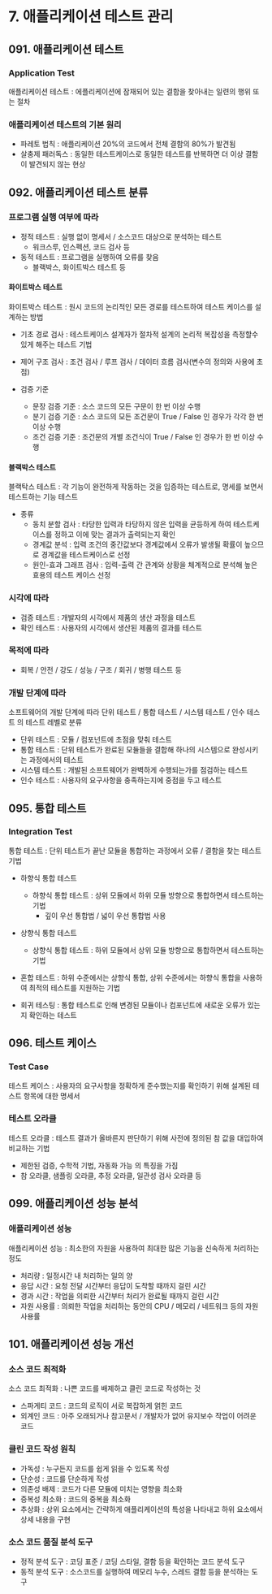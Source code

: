# 7. 애플리케이션 테스트 관리
## 091. 애플리케이션 테스트
### Application Test
애플리케이션 테스트 : 에플리케이션에 잠재되어 있는 결함을 찾아내는 일련의 행위 또는 절차

### 애플리케이션 테스트의 기본 원리
- 파레토 법칙 : 애플리케이션 20%의 코드에서 전체 결함의 80%가 발견됨
- 살충제 패러독스 : 동일한 테스트케이스로 동일한 테스트를 반복하면 더 이상 결함이 발견되지 않는 현상

## 092. 애플리케이션 테스트 분류
### 프로그램 실행 여부에 따라
- 정적 테스트 : 실행 없이 명세서 / 소스코드 대상으로 분석하는 테스트
  - 워크스루, 인스펙션, 코드 검사 등
- 동적 테스트 : 프로그램을 실행하여 오류를 찾음
  - 블랙박스, 화이트박스 테스트 등

#### 화이트박스 테스트
화이트박스 테스트 : 원시 코드의 논리적인 모든 경로를 테스트하여 테스트 케이스를 설계하는 방법
- 기초 경로 검사 : 테스트케이스 설계자가 절차적 설계의 논리적 복잡성을 측정할수 있게 해주는 테스트 기법
- 제어 구조 검사 : 조건 검사 / 루프 검사 / 데이터 흐름 검사(변수의 정의와 사용에 초점)

- 검증 기준
  - 문장 검증 기준 : 소스 코드의 모든 구문이 한 번 이상 수행
  - 분기 검증 기준 : 소스 코드의 모든 조건문이 True / False 인 경우가 각각 한 번 이상 수행
  - 조건 검증 기준 : 조건문의 개별 조건식이 True / False 인 경우가 한 번 이상 수행

#### 블랙박스 테스트
블랙탁스 테스트 : 각 기능이 완전하게 작동하는 것을 입증하는 테스트로, 명세를 보면서 테스트하는 기능 테스트
- 종류
  - 동치 분할 검사 : 타당한 입력과 타당하지 않은 입력을 균등하게 하여 테스트케이스를 정하고 이에 맞는 결과가 출력되는지 확인
  - 경계값 분석 : 입력 조건의 중간값보다 경계값에서 오류가 발생될 확률이 높으므로 경계값을 테스트케이스로 선정
  - 원인-효과 그래프 검사 : 입력-출력 간 관계와 상황을 체계적으로 분석해 높은 효용의 테스트 케이스 선정

### 시각에 따라
- 검증 테스트 : 개발자의 시각에서 제품의 생산 과정을 테스트
- 확인 테스트 : 사용자의 시각에서 생산된 제품의 결과를 테스트

### 목적에 따라
- 회복 / 안전 / 강도 / 성능 / 구조 / 회귀 / 병행 테스트 등

### 개발 단계에 따라
소프트웨어의 개발 단계에 따라 단위 테스트 / 통합 테스트 / 시스템 테스트 / 인수 테스트 의 테스트 레벨로 분류


- 단위 테스트 : 모듈 / 컴포넌트에 초점을 맞춰 테스트
- 통합 테스트 : 단위 테스트가 완료된 모듈들을 결합해 하나의 시스템으로 완성시키는 과정에서의 테스트
- 시스템 테스트 : 개발된 소프트웨어가 완벽하게 수행되는가를 점검하는 테스트
- 인수 테스트 : 사용자의 요구사항을 충족하는지에 중점을 두고 테스트

## 095. 통합 테스트
### Integration Test
통합 테스트 : 단위 테스트가 끝난 모듈을 통합하는 과정에서 오류 / 결함을 찾는 테스트 기법

- 하향식 통합 테스트
  - 하향식 통합 테스트 : 상위 모듈에서 하위 모듈 방향으로 통합하면서 테스트하는 기법
    - 깊이 우선 통합법 / 넓이 우선 통합법 사용

- 상향식 통합 테스트
  - 상향식 통합 테스트 : 하위 모듈에서 상위 모듈 방향으로 통합하면서 테스트하는 기법

- 혼합 테스트 : 하위 수준에서는 상향식 통합, 상위 수준에서는 하향식 통합을 사용하여 최적의 테스트를 지원하는 기법
- 회귀 테스팅 : 통합 테스트로 인해 변경된 모듈이나 컴포넌트에 새로운 오류가 있는지 확인하는 테스트

## 096. 테스트 케이스
### Test Case
테스트 케이스 : 사용자의 요구사항을 정확하게 준수했는지를 확인하기 위해 설계된 테스트 항목에 대한 명세서

### 테스트 오라클
테스트 오라클 : 테스트 결과가 올바른지 판단하기 위해 사전에 정의된 참 값을 대입하여 비교하는 기법
- 제한된 검증, 수학적 기법, 자동화 가능 의 특징을 가짐
- 참 오라클, 샘플링 오라클, 추정 오라클, 일관성 검사 오라클 등

## 099. 애플리케이션 성능 분석
### 애플리케이션 성능
애플리케이션 성능 : 최소한의 자원을 사용하여 최대한 많은 기능을 신속하게 처리하는 정도
- 처리량 : 일정시간 내 처리하는 일의 양
- 응답 시간 : 요청 전달 시간부터 응답이 도착할 때까지 걸린 시간
- 경과 시간 : 작업을 의뢰한 시간부터 처리가 완료될 때까지 걸린 시간
- 자원 사용률 : 의뢰한 작업을 처리하는 동안의 CPU / 메모리 / 네트워크 등의 자원 사용률

## 101. 애플리케이션 성능 개선
### 소스 코드 최적화
소스 코드 최적화 : 나쁜 코드를 배제하고 클린 코드로 작성하는 것
- 스파게티 코드 : 코드의 로직이 서로 복잡하게 얽힌 코드
- 외계인 코드 : 아주 오래되거나 참고문서 / 개발자가 없어 유지보수 작업이 어려운 코드

### 클린 코드 작성 원칙
- 가독성 : 누구든지 코드를 쉽게 읽을 수 있도록 작성
- 단순성 : 코드를 단순하게 작성
- 의존성 배제 : 코드가 다른 모듈에 미치는 영향을 최소화
- 증복성 최소화 : 코드의 중복을 최소화
- 추상화 : 상위 요소에서는 간략하게 애플리케이션의 특성을 나타내고 하위 요소에서 상세 내용을 구현

### 소스 코드 품질 분석 도구
- 정적 분석 도구 : 코딩 표준 / 코딩 스타일, 결함 등을 확인하는 코드 분석 도구
- 동적 분석 도구 : 소스코드를 실행하여 메모리 누수, 스레드 결함 등을 분석하는 도구